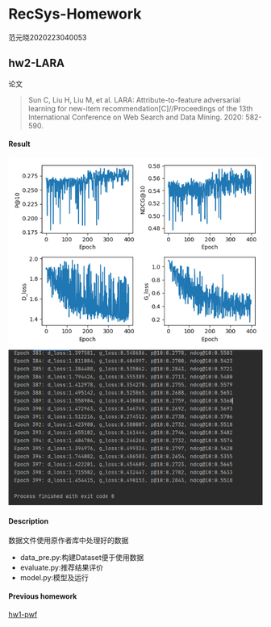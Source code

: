 # RecSys-Homework
范元晓2020223040053
## hw2-LARA
论文
> Sun C, Liu H, Liu M, et al. LARA: Attribute-to-feature adversarial learning for new-item recommendation[C]//Proceedings of the 13th International Conference on Web Search and Data Mining. 2020: 582-590.

#### Result
![plot](hw2-LARA/result_plot.png)
![result](hw2-LARA/result_cut.PNG)

#### Description
数据文件使用原作者库中处理好的数据
- data_pre.py:构建Dataset便于使用数据
- evaluate.py:推荐结果评价
- model.py:模型及运行

#### Previous homework
[hw1-pwf](https://github.com/Floraox/RecSys-Homework/tree/main/hw1-PMF)